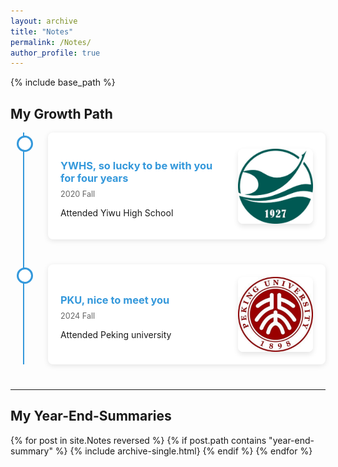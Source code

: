 ```yaml
---
layout: archive
title: "Notes"
permalink: /Notes/
author_profile: true
---
```


{% include base_path %}

## My Growth Path

<style>
    /* 时间线容器 */
    .timeline-container {
        position: relative;
        max-width: 800px;
        margin: 0 auto;
    }

    /* 时间线竖线 */
    .timeline-container::after {
        content: '';
        position: absolute;
        width: 2px;
        background-color: #3498db;
        top: 0;
        bottom: 0;
        left: 20px;
    }

    /* 单个时间线项目 */
    .timeline-item {
        position: relative;
        margin-bottom: 40px;
        padding-left: 60px;
    }

    /* 时间节点圆点 */
    .timeline-node {
        position: absolute;
        left: 10px;
        top: 5px;
        width: 20px;
        height: 20px;
        background: #fff;
        border: 3px solid #3498db;
        border-radius: 50%;
        z-index: 1;
    }

    /* 内容区域 */
    .content {
        position: relative;
        background: #fff;
        padding: 20px;
        border-radius: 8px;
        box-shadow: 0 2px 8px rgba(0,0,0,0.1);
        display: flex;
        align-items: center;
        gap: 20px;
    }
    
    /* 文字内容区域 */
    .content-text {
        flex: 1;
    }
    
    /* 时间线图片样式 */
    .timeline-image {
        flex-shrink: 0;
        width: 120px;
        height: 120px;
        display: flex;
        align-items: center;
        justify-content: center;
    }
    
    .timeline-image img {
        width: 100%;
        height: 100%;
        object-fit: cover;
        border-radius: 8px;
        transition: transform 0.3s ease;
        box-shadow: 0 4px 8px rgba(0,0,0,0.1);
    }
    
    .timeline-image img:hover {
        transform: scale(1.05);
    }

    /* 时间标题 */
    .content h3 {
        color: #3498db;
        margin-bottom: 8px;
    }

    /* 时间日期 */
    .time {
        display: block;
        color: #666;
        font-size: 0.9em;
        margin-bottom: 10px;
    }

    /* 响应式设计 */
    @media (max-width: 600px) {
        .timeline-container::after {
            left: 10px;
        }
        
        .timeline-item {
            padding-left: 40px;
        }
        
        .timeline-node {
            left: 0;
        }
        
        .content {
            flex-direction: column;
            align-items: center;
            text-align: center;
        }
        
        .content-text {
            order: 2;
            margin-top: 15px;
        }
        
        .timeline-image {
            order: 1;
            width: 80%;
            max-width: 200px;
            height: auto;
            margin-bottom: 10px;
        }
        
        .timeline-image img {
            width: 100%;
            height: auto;
            object-fit: contain;
        }
    }
</style>

<div class="timeline-container">
    <div class="timeline-item">
        <div class="timeline-node"></div>
        <div class="content">
            <div class="content-text">
                <h3>YWHS, so lucky to be with you for four years</h3>
                <span class="time">2020 Fall</span>
                <p>Attended Yiwu High School</p>
            </div>
            <div class="timeline-image">
                <img src="/images/YWHS.png" alt="YWHS Campus">
            </div>
        </div>
    </div>
    <div class="timeline-item">
        <div class="timeline-node"></div>
        <div class="content">
            <div class="content-text">
                <h3>PKU, nice to meet you</h3>
                <span class="time">2024 Fall</span>
                <p>Attended Peking university</p>
            </div>
            <div class="timeline-image">
                <img src="/images/PKU.png" alt="PKU Campus">
            </div>
        </div>
    </div>
</div>

---

## My Year-End-Summaries

{% for post in site.Notes reversed %}
  {% if post.path contains "year-end-summary" %}
    {% include archive-single.html}
  {% endif %}
{% endfor %}